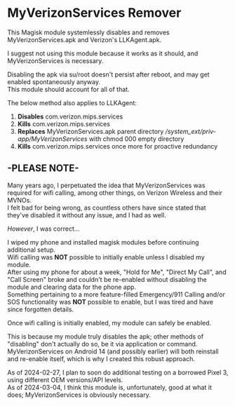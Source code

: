 # MyVerizonServices Remover
This Magisk module systemlessly disables and removes MyVerizonServices.apk and Verizon's LLKAgent.apk.  

I suggest not using this module because it works as it should, and MyVerizonServices is necessary.

Disabling the apk via su/root doesn't persist after reboot, and may get enabled spontaneously anyway.  
This module should account for all of that.  

The below method also applies to LLKAgent:
 1. **Disables** com.verizon.mips.services
 2. **Kills** com.verizon.mips.services
 3. **Replaces** MyVerizonServices.apk parent directory */system_ext/priv-app/MyVerizonServices* with chmod 000 empty directory
 4. **Kills** com.verizon.mips.services once more for proactive redundancy

## -PLEASE NOTE-
Many years ago, I perpetuated the idea that MyVerizonServices was required for wifi calling, among other things, on Verizon Wireless and their MVNOs.  
I felt bad for being wrong, as countless others have since stated that they've disabled it without any issue, and I had as well.

_However_, I was correct...

I wiped my phone and installed magisk modules before continuing additional setup.  
Wifi calling was **NOT** possible to initially enable unless I disabled my module.  
After using my phone for about a week, "Hold for Me", "Direct My Call", and "Call Screen" broke and couldn't be re-enabled without disabling the module and clearing data for the phone app.  
Something pertaining to a more feature-filled Emergency/911 Calling and/or SOS functionality was **NOT** possible to enable, but I was tired and have since forgotten details.  

Once wifi calling is initially enabled, my module can safely be enabled.

This is because my module truly disables the apk; other methods of "disabling" don't actually do so, be it via application or command.  
MyVerizonServices on Android 14 (and possibly earlier) will both reinstall and re-enable itself, which is why I created this robust approach.  

  
As of 2024-02-27, I plan to soon do additional testing on a borrowed Pixel 3, using different OEM versions/API levels.  
As of 2024-03-04, I think this module is, unfortunately, good at what it does; MyVerizonServices is obviously necessary.
